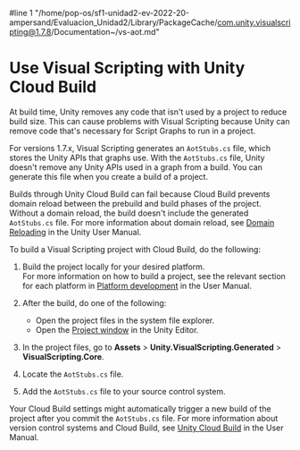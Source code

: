 #line 1 "/home/pop-os/sf1-unidad2-ev-2022-20-ampersand/Evaluacion_Unidad2/Library/PackageCache/com.unity.visualscripting@1.7.8/Documentation~/vs-aot.md"
# Use Visual Scripting with Unity Cloud Build

At build time, Unity removes any code that isn't used by a project to reduce build size. This can cause problems with Visual Scripting because Unity can remove code that's necessary for Script Graphs to run in a project. 

For versions 1.7.x, Visual Scripting generates an `AotStubs.cs` file, which stores the Unity APIs that graphs use. With the `AotStubs.cs` file, Unity doesn't remove any Unity APIs used in a graph from a build. You can generate this file when you create a build of a project. 

Builds through Unity Cloud Build can fail because Cloud Build prevents domain reload between the prebuild and build phases of the project. Without a domain reload, the build doesn't include the generated `AotStubs.cs` file. For more information about domain reload, see [Domain Reloading](https://docs.unity3d.com/Manual/DomainReloading.html) in the Unity User Manual.

To build a Visual Scripting project with Cloud Build, do the following: 

1. Build the project locally for your desired platform. <br/>For more information on how to build a project, see the relevant section for each platform in [Platform development](https://docs.unity3d.com/Documentation/Manual/PlatformSpecific.html) in the User Manual. 

2. After the build, do one of the following: 
    - Open the project files in the system file explorer.
    - Open the [Project window](https://docs.unity3d.com/Manual/ProjectView.html) in the Unity Editor.

3. In the project files, go to **Assets** &gt; **Unity.VisualScripting.Generated** &gt; **VisualScripting.Core**.

4. Locate the `AotStubs.cs` file. 

5. Add the `AotStubs.cs` file to your source control system. 

Your Cloud Build settings might automatically trigger a new build of the project after you commit the `AotStubs.cs` file. For more information about version control systems and Cloud Build, see [Unity Cloud Build](https://docs.unity3d.com/Manual/UnityCloudBuild.html) in the User Manual.
